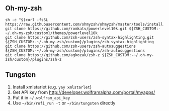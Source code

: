 ## Oh-my-zsh
```
sh -c "$(curl -fsSL https://raw.githubusercontent.com/ohmyzsh/ohmyzsh/master/tools/install.sh)"
git clone https://github.com/romkatv/powerlevel10k.git ${ZSH_CUSTOM:-~/.oh-my-zsh/custom}/themes/powerlevel10k
git clone https://github.com/zsh-users/zsh-syntax-highlighting.git ${ZSH_CUSTOM:-~/.oh-my-zsh/custom}/plugins/zsh-syntax-highlighting
git clone https://github.com/zsh-users/zsh-autosuggestions ${ZSH_CUSTOM:-~/.oh-my-zsh/custom}/plugins/zsh-autosuggestions
git clone https://github.com/agkozak/zsh-z ${ZSH_CUSTOM:-~/.oh-my-zsh/custom}/plugins/zsh-z
```

## Tungsten

1. Install xmlstarlet (e.g. `yay xmlstarlet`)
2. Get API key from http://developer.wolframalpha.com/portal/myapps/
3. Put it in `~/.wolfram_api_key`
4. Use `~/bin/rofi_run -t` or `~/bin/tungsten` directly
